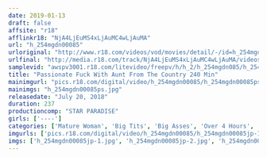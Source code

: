 ```yaml
---
date: 2019-01-13
draft: false
affsite: "r18"
afflinkr18: "NjA4LjEuMS4xLjAuMC4wLjAuMA"
url: "h_254mgdn00085"
urloriginal: "http://www.r18.com/videos/vod/movies/detail/-/id=h_254mgdn00085"
urlfinal: "http://media.r18.com/track/NjA4LjEuMS4xLjAuMC4wLjAuMA/videos/vod/movies/detail/-/id=h_254mgdn00085"
samplevid: "awspv3001.r18.com/litevideo/freepv/h/h_2/h_254mgdn085/h_254mgdn085_dmb_w.mp4"
title: "Passionate Fuck With Aunt From The Country 240 Min"
mainimgurl: "pics.r18.com/digital/video/h_254mgdn00085/h_254mgdn00085ps.jpg"
mainimgs: "h_254mgdn00085ps.jpg"
releasedate: "July 20, 2018"
duration: 237
productioncomp: "STAR PARADISE"
girls: ['----']
categories: ['Mature Woman', 'Big Tits', 'Big Asses', 'Over 4 Hours', 'Hi-Def']
imgurls: ['pics.r18.com/digital/video/h_254mgdn00085/h_254mgdn00085jp-1.jpg', 'pics.r18.com/digital/video/h_254mgdn00085/h_254mgdn00085jp-2.jpg', 'pics.r18.com/digital/video/h_254mgdn00085/h_254mgdn00085jp-3.jpg', 'pics.r18.com/digital/video/h_254mgdn00085/h_254mgdn00085jp-4.jpg', 'pics.r18.com/digital/video/h_254mgdn00085/h_254mgdn00085jp-5.jpg', 'pics.r18.com/digital/video/h_254mgdn00085/h_254mgdn00085jp-6.jpg', 'pics.r18.com/digital/video/h_254mgdn00085/h_254mgdn00085jp-7.jpg', 'pics.r18.com/digital/video/h_254mgdn00085/h_254mgdn00085jp-8.jpg', 'pics.r18.com/digital/video/h_254mgdn00085/h_254mgdn00085jp-9.jpg', 'pics.r18.com/digital/video/h_254mgdn00085/h_254mgdn00085jp-10.jpg', 'pics.r18.com/digital/video/h_254mgdn00085/h_254mgdn00085jp-11.jpg', 'pics.r18.com/digital/video/h_254mgdn00085/h_254mgdn00085jp-12.jpg', 'pics.r18.com/digital/video/h_254mgdn00085/h_254mgdn00085jp-13.jpg', 'pics.r18.com/digital/video/h_254mgdn00085/h_254mgdn00085jp-14.jpg', 'pics.r18.com/digital/video/h_254mgdn00085/h_254mgdn00085jp-15.jpg', 'pics.r18.com/digital/video/h_254mgdn00085/h_254mgdn00085jp-16.jpg', 'pics.r18.com/digital/video/h_254mgdn00085/h_254mgdn00085jp-17.jpg', 'pics.r18.com/digital/video/h_254mgdn00085/h_254mgdn00085jp-18.jpg', 'pics.r18.com/digital/video/h_254mgdn00085/h_254mgdn00085jp-19.jpg', 'pics.r18.com/digital/video/h_254mgdn00085/h_254mgdn00085jp-20.jpg']
imgs: ['h_254mgdn00085jp-1.jpg', 'h_254mgdn00085jp-2.jpg', 'h_254mgdn00085jp-3.jpg', 'h_254mgdn00085jp-4.jpg', 'h_254mgdn00085jp-5.jpg', 'h_254mgdn00085jp-6.jpg', 'h_254mgdn00085jp-7.jpg', 'h_254mgdn00085jp-8.jpg', 'h_254mgdn00085jp-9.jpg', 'h_254mgdn00085jp-10.jpg', 'h_254mgdn00085jp-11.jpg', 'h_254mgdn00085jp-12.jpg', 'h_254mgdn00085jp-13.jpg', 'h_254mgdn00085jp-14.jpg', 'h_254mgdn00085jp-15.jpg', 'h_254mgdn00085jp-16.jpg', 'h_254mgdn00085jp-17.jpg', 'h_254mgdn00085jp-18.jpg', 'h_254mgdn00085jp-19.jpg', 'h_254mgdn00085jp-20.jpg']
---
```

